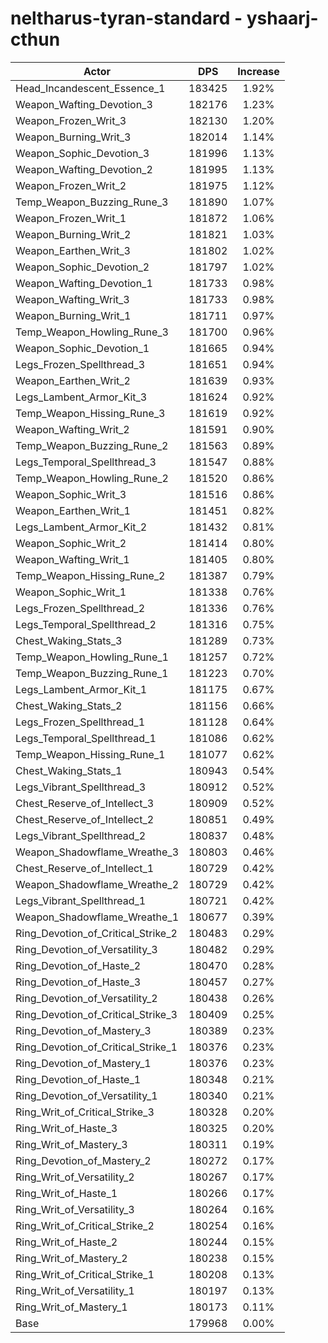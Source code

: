 # neltharus-tyran-standard - yshaarj-cthun
| Actor | DPS | Increase |
|---|:---:|:---:|
|Head_Incandescent_Essence_1|183425|1.92%|
|Weapon_Wafting_Devotion_3|182176|1.23%|
|Weapon_Frozen_Writ_3|182130|1.20%|
|Weapon_Burning_Writ_3|182014|1.14%|
|Weapon_Sophic_Devotion_3|181996|1.13%|
|Weapon_Wafting_Devotion_2|181995|1.13%|
|Weapon_Frozen_Writ_2|181975|1.12%|
|Temp_Weapon_Buzzing_Rune_3|181890|1.07%|
|Weapon_Frozen_Writ_1|181872|1.06%|
|Weapon_Burning_Writ_2|181821|1.03%|
|Weapon_Earthen_Writ_3|181802|1.02%|
|Weapon_Sophic_Devotion_2|181797|1.02%|
|Weapon_Wafting_Devotion_1|181733|0.98%|
|Weapon_Wafting_Writ_3|181733|0.98%|
|Weapon_Burning_Writ_1|181711|0.97%|
|Temp_Weapon_Howling_Rune_3|181700|0.96%|
|Weapon_Sophic_Devotion_1|181665|0.94%|
|Legs_Frozen_Spellthread_3|181651|0.94%|
|Weapon_Earthen_Writ_2|181639|0.93%|
|Legs_Lambent_Armor_Kit_3|181624|0.92%|
|Temp_Weapon_Hissing_Rune_3|181619|0.92%|
|Weapon_Wafting_Writ_2|181591|0.90%|
|Temp_Weapon_Buzzing_Rune_2|181563|0.89%|
|Legs_Temporal_Spellthread_3|181547|0.88%|
|Temp_Weapon_Howling_Rune_2|181520|0.86%|
|Weapon_Sophic_Writ_3|181516|0.86%|
|Weapon_Earthen_Writ_1|181451|0.82%|
|Legs_Lambent_Armor_Kit_2|181432|0.81%|
|Weapon_Sophic_Writ_2|181414|0.80%|
|Weapon_Wafting_Writ_1|181405|0.80%|
|Temp_Weapon_Hissing_Rune_2|181387|0.79%|
|Weapon_Sophic_Writ_1|181338|0.76%|
|Legs_Frozen_Spellthread_2|181336|0.76%|
|Legs_Temporal_Spellthread_2|181316|0.75%|
|Chest_Waking_Stats_3|181289|0.73%|
|Temp_Weapon_Howling_Rune_1|181257|0.72%|
|Temp_Weapon_Buzzing_Rune_1|181223|0.70%|
|Legs_Lambent_Armor_Kit_1|181175|0.67%|
|Chest_Waking_Stats_2|181156|0.66%|
|Legs_Frozen_Spellthread_1|181128|0.64%|
|Legs_Temporal_Spellthread_1|181086|0.62%|
|Temp_Weapon_Hissing_Rune_1|181077|0.62%|
|Chest_Waking_Stats_1|180943|0.54%|
|Legs_Vibrant_Spellthread_3|180912|0.52%|
|Chest_Reserve_of_Intellect_3|180909|0.52%|
|Chest_Reserve_of_Intellect_2|180851|0.49%|
|Legs_Vibrant_Spellthread_2|180837|0.48%|
|Weapon_Shadowflame_Wreathe_3|180803|0.46%|
|Chest_Reserve_of_Intellect_1|180729|0.42%|
|Weapon_Shadowflame_Wreathe_2|180729|0.42%|
|Legs_Vibrant_Spellthread_1|180721|0.42%|
|Weapon_Shadowflame_Wreathe_1|180677|0.39%|
|Ring_Devotion_of_Critical_Strike_2|180483|0.29%|
|Ring_Devotion_of_Versatility_3|180482|0.29%|
|Ring_Devotion_of_Haste_2|180470|0.28%|
|Ring_Devotion_of_Haste_3|180457|0.27%|
|Ring_Devotion_of_Versatility_2|180438|0.26%|
|Ring_Devotion_of_Critical_Strike_3|180409|0.25%|
|Ring_Devotion_of_Mastery_3|180389|0.23%|
|Ring_Devotion_of_Critical_Strike_1|180376|0.23%|
|Ring_Devotion_of_Mastery_1|180376|0.23%|
|Ring_Devotion_of_Haste_1|180348|0.21%|
|Ring_Devotion_of_Versatility_1|180340|0.21%|
|Ring_Writ_of_Critical_Strike_3|180328|0.20%|
|Ring_Writ_of_Haste_3|180325|0.20%|
|Ring_Writ_of_Mastery_3|180311|0.19%|
|Ring_Devotion_of_Mastery_2|180272|0.17%|
|Ring_Writ_of_Versatility_2|180267|0.17%|
|Ring_Writ_of_Haste_1|180266|0.17%|
|Ring_Writ_of_Versatility_3|180264|0.16%|
|Ring_Writ_of_Critical_Strike_2|180254|0.16%|
|Ring_Writ_of_Haste_2|180244|0.15%|
|Ring_Writ_of_Mastery_2|180238|0.15%|
|Ring_Writ_of_Critical_Strike_1|180208|0.13%|
|Ring_Writ_of_Versatility_1|180197|0.13%|
|Ring_Writ_of_Mastery_1|180173|0.11%|
|Base|179968|0.00%|
